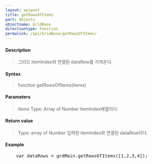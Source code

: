 ```yaml
---
layout: apipost
title: getRowsOfItems
part: Objects
objectname: GridBase
directiontype: Function
permalink: /api/GridBase/getRowsOfItems/
---
```



#### Description

> 그리드 itemIndex와 연결된 dataRow를 가져온다.

#### Syntax

> function getRowsOfItems(items)

#### Parameters

> *items*
> Type: Array of Number
> itemIndex배열이다.

#### Return value

> Type: array of Number
> 입력된 itemIndex와 연결된 dataRow이다.

#### Example

<pre class="prettyprint">
    var dataRows = grdMain.getRowsOfItems([1,2,3,4]);
</pre>
